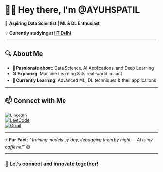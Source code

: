 # 👋🏻 Hey there, I'm **@AYUHSPATIL**  

🚀 **Aspiring Data Scientist | ML & DL Enthusiast**  

💡 **Currently studying at [IIT Delhi](https://home.iitd.ac.in/)**  

---

## 🔍 About Me  
- 👀 **Passionate about**: Data Science, AI Applications, and Deep Learning  
- 🛠 **Exploring**: Machine Learning & its real-world impact  
- 🌱 **Currently Learning**: Advanced ML, DL techniques & their applications  

---

## 📫 Connect with Me  

[![LinkedIn](https://img.shields.io/badge/-LinkedIn-0A66C2?style=for-the-badge&logo=linkedin&logoColor=white)](https://www.linkedin.com/in/ayush-patil45)  
[![LeetCode](https://img.shields.io/badge/-LeetCode-FFA116?style=for-the-badge&logo=leetcode&logoColor=white)](https://leetcode.com/your-profile/)  
[![Gmail](https://img.shields.io/badge/-Gmail-D14836?style=for-the-badge&logo=gmail&logoColor=white)](mailto:ayushpatil02022@gmail.com)  

---

⚡ **Fun Fact**: *"Training models by day, debugging them by night — AI is my caffeine!"* 😅  

---

### 🚀 Let’s connect and innovate together!  
